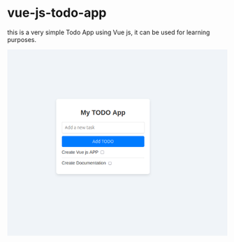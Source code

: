 # vue-js-todo-app
this is a very simple Todo App using Vue js, it can be used for learning purposes.

![alt text](https://raw.githubusercontent.com/badnanna/vue-js-todo-app/main/ressources/readme-img.png)
